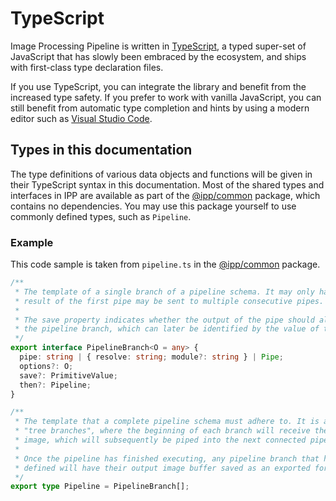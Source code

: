 # TypeScript

Image Processing Pipeline is written in [TypeScript][typescript], a typed super-set of JavaScript that has slowly been embraced by the ecosystem, and ships with first-class type declaration files.

If you use TypeScript, you can integrate the library and benefit from the increased type safety. If you prefer to work with vanilla JavaScript, you can still benefit from automatic type completion and hints by using a modern editor such as [Visual Studio Code][vscode].

## Types in this documentation

The type definitions of various data objects and functions will be given in their TypeScript syntax in this documentation. Most of the shared types and interfaces in IPP are available as part of the [@ipp/common](./packages/common) package, which contains no dependencies. You may use this package yourself to use commonly defined types, such as `Pipeline`.

### Example

This code sample is taken from `pipeline.ts` in the [@ipp/common](./packages/common) package.

```ts
/**
 * The template of a single branch of a pipeline schema. It may only have one input, but the
 * result of the first pipe may be sent to multiple consecutive pipes.
 *
 * The save property indicates whether the output of the pipe should also be exported as from
 * the pipeline branch, which can later be identified by the value of the save property.
 */
export interface PipelineBranch<O = any> {
  pipe: string | { resolve: string; module?: string } | Pipe;
  options?: O;
  save?: PrimitiveValue;
  then?: Pipeline;
}

/**
 * The template that a complete pipeline schema must adhere to. It is a collection of
 * "tree branches", where the beginning of each branch will receive the original
 * image, which will subsequently be piped into the next connected pipes.
 *
 * Once the pipeline has finished executing, any pipeline branch that have the `save` property
 * defined will have their output image buffer saved as an exported format of the pipeline.
 */
export type Pipeline = PipelineBranch[];
```

[typescript]: https://www.typescriptlang.org/
[vscode]: https://code.visualstudio.com/
